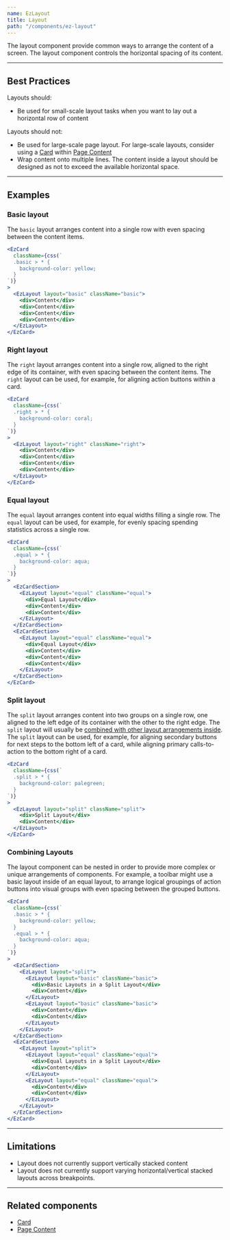 ```yaml
---
name: EzLayout
title: Layout
path: "/components/ez-layout"
---
```


The layout component provide common ways to arrange the content of a screen. The layout component controls the horizontal spacing of its content.

---

## Best Practices

Layouts should:

* Be used for small-scale layout tasks when you want to lay out a horizontal row of content

Layouts should not:

* Be used for large-scale page layout. For large-scale layouts, consider using a [Card](./ez-card) within [Page Content](./ez-page-content)
* Wrap content onto multiple lines. The content inside a layout should be designed as not to exceed the available horizontal space.

---

## Examples

### Basic layout

The `basic` layout arranges content into a single row with even spacing between the content items.

```jsx
<EzCard
  className={css(`
  .basic > * {
    background-color: yellow;
  }
`)}
>
  <EzLayout layout="basic" className="basic">
    <div>Content</div>
    <div>Content</div>
    <div>Content</div>
    <div>Content</div>
  </EzLayout>
</EzCard>
```

### Right layout

The `right` layout arranges content into a single row, aligned to the right edge of its container, with even spacing between the content items. The `right` layout can be used, for example, for aligning action buttons within a card.

```jsx
<EzCard
  className={css(`
  .right > * {
    background-color: coral;
  }
`)}
>
  <EzLayout layout="right" className="right">
    <div>Content</div>
    <div>Content</div>
    <div>Content</div>
    <div>Content</div>
  </EzLayout>
</EzCard>
```

### Equal layout

The `equal` layout arranges content into equal widths filling a single row. The `equal` layout can be used, for example, for evenly spacing spending statistics across a single row.

```jsx
<EzCard
  className={css(`
  .equal > * {
    background-color: aqua;
  }
`)}
>
  <EzCardSection>
    <EzLayout layout="equal" className="equal">
      <div>Equal Layout</div>
      <div>Content</div>
      <div>Content</div>
    </EzLayout>
  </EzCardSection>
  <EzCardSection>
    <EzLayout layout="equal" className="equal">
      <div>Equal Layout</div>
      <div>Content</div>
      <div>Content</div>
      <div>Content</div>
    </EzLayout>
  </EzCardSection>
</EzCard>
```

### Split layout

The `split` layout arranges content into two groups on a single row, one aligned to the left edge of its container with the other to the right edge. The `split` layout will usually be [combined with other layout arrangements inside](#combining-layouts). The `split` layout can be used, for example, for aligning secondary buttons for next steps to the bottom left of a card, while aligning primary calls-to-action to the bottom right of a card.

```jsx
<EzCard
  className={css(`
  .split > * {
    background-color: palegreen;
  }
`)}
>
  <EzLayout layout="split" className="split">
    <div>Split Layout</div>
    <div>Content</div>
  </EzLayout>
</EzCard>
```

### Combining Layouts

The layout component can be nested in order to provide more complex or unique arrangements of components. For example, a toolbar might use a basic layout inside of an equal layout, to arrange logical groupings of action buttons into visual groups with even spacing between the grouped buttons.

```jsx
<EzCard
  className={css(`
  .basic > * {
    background-color: yellow;
  }
  .equal > * {
    background-color: aqua;
  }
`)}
>
  <EzCardSection>
    <EzLayout layout="split">
      <EzLayout layout="basic" className="basic">
        <div>Basic Layouts in a Split Layout</div>
        <div>Content</div>
      </EzLayout>
      <EzLayout layout="basic" className="basic">
        <div>Content</div>
        <div>Content</div>
      </EzLayout>
    </EzLayout>
  </EzCardSection>
  <EzCardSection>
    <EzLayout layout="split">
      <EzLayout layout="equal" className="equal">
        <div>Equal Layouts in a Split Layout</div>
        <div>Content</div>
      </EzLayout>
      <EzLayout layout="equal" className="equal">
        <div>Content</div>
        <div>Content</div>
      </EzLayout>
    </EzLayout>
  </EzCardSection>
</EzCard>
```

---

## Limitations

* Layout does not currently support vertically stacked content
* Layout does not currently support varying horizontal/vertical stacked layouts across breakpoints.

---

## Related components

* [Card](./ez-card)
* [Page Content](./ez-page-content)
